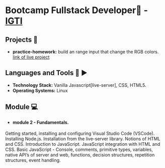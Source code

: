 # Bootcamp Fullstack Developer🚀 - [IGTI](https://www.igti.com.br/)
## Projects 👾 
- **practice-homework:** build an range input that change the RGB colors. [link of live project](https://alailsonko.github.io/TIL/IGTI-bootcamp-fullstack-developer/module-2/challenges/practice-work-module-1/)

## Languages and Tools 🧰 ▶ 

<p>
  
- **Technology Stack:** Vanilla Javascript[live-server], CSS, HTML5.
- **Operating Systems:** Linux

</p>

## Module 💻 
- #### module 2 - Fundamentals.
Getting started, installing and configuring Visual Studio Code (VSCode). Installing Node.js. Installation from the live-server library. Notions of HTML and CSS. Introduction to JavaScript. JavaScript integration with HTML and CSS. Basic JavaScript - Console, comments, primitive types, variables, native API’s of server and web, functions, decision structures, repetition structures, event handling.
 
